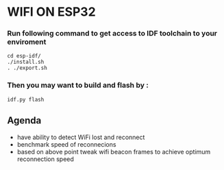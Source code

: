 # WIFI ON ESP32 



### Run following command to get access to IDF toolchain to your enviroment
```
cd esp-idf/
./install.sh
. ./export.sh
```

### Then you may want to build and flash by :

```
idf.py flash
```
## Agenda

*   have ability to detect WiFi lost and reconnect
*   benchmark speed of reconnecions 
*   based on above point tweak wifi beacon frames to achieve optimum reconnection speed 
